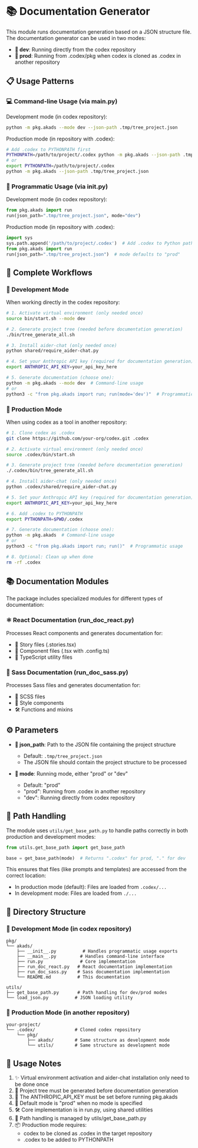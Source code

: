 # 📚 Documentation Generator

This module runs documentation generation based on a JSON structure file. The documentation generator can be used in two modes:
- **🔧 dev**: Running directly from the codex repository
- **🚀 prod**: Running from .codex/pkg when codex is cloned as .codex in another repository

## 📋 Usage Patterns

### 💻 Command-line Usage (via __main__.py)

Development mode (in codex repository):
```bash
python -m pkg.akads --mode dev --json-path .tmp/tree_project.json
```

Production mode (in repository with .codex):
```bash
# Add .codex to PYTHONPATH first
PYTHONPATH=/path/to/project/.codex python -m pkg.akads --json-path .tmp/tree_project.json
# or
export PYTHONPATH=/path/to/project/.codex
python -m pkg.akads --json-path .tmp/tree_project.json
```

### 🔧 Programmatic Usage (via __init__.py)

Development mode (in codex repository):
```python
from pkg.akads import run
run(json_path=".tmp/tree_project.json", mode="dev")
```

Production mode (in repository with .codex):
```python
import sys
sys.path.append('/path/to/project/.codex')  # Add .codex to Python path
from pkg.akads import run
run(json_path=".tmp/tree_project.json")  # mode defaults to "prod"
```

## 🚀 Complete Workflows

### 🔧 Development Mode

When working directly in the codex repository:

```bash
# 1. Activate virtual environment (only needed once)
source bin/start.sh --mode dev

# 2. Generate project tree (needed before documentation generation)
./bin/tree_generate_all.sh

# 3. Install aider-chat (only needed once)
python shared/require_aider-chat.py

# 4. Set your Anthropic API key (required for documentation generation)
export ANTHROPIC_API_KEY=your_api_key_here

# 5. Generate documentation (choose one):
python -m pkg.akads --mode dev  # Command-line usage
# or
python3 -c "from pkg.akads import run; run(mode='dev')"  # Programmatic usage
```

### 🚀 Production Mode

When using codex as a tool in another repository:

```bash
# 1. Clone codex as .codex
git clone https://github.com/your-org/codex.git .codex

# 2. Activate virtual environment (only needed once)
source .codex/bin/start.sh

# 3. Generate project tree (needed before documentation generation)
./.codex/bin/tree_generate_all.sh

# 4. Install aider-chat (only needed once)
python .codex/shared/require_aider-chat.py

# 5. Set your Anthropic API key (required for documentation generation)
export ANTHROPIC_API_KEY=your_api_key_here

# 6. Add .codex to PYTHONPATH
export PYTHONPATH=$PWD/.codex

# 7. Generate documentation (choose one):
python -m pkg.akads  # Command-line usage
# or
python3 -c "from pkg.akads import run; run()"  # Programmatic usage

# 8. Optional: Clean up when done
rm -rf .codex
```

## 📚 Documentation Modules

The package includes specialized modules for different types of documentation:

### ⚛️ React Documentation (run_doc_react.py)
Processes React components and generates documentation for:
- 📖 Story files (.stories.tsx)
- 🔧 Component files (.tsx with .config.ts)
- 📝 TypeScript utility files

### 🎨 Sass Documentation (run_doc_sass.py)
Processes Sass files and generates documentation for:
- 🎯 SCSS files
- 🔧 Style components
- 🛠️ Functions and mixins

## ⚙️ Parameters

- **📄 json_path**: Path to the JSON file containing the project structure
  - Default: `.tmp/tree_project.json`
  - The JSON file should contain the project structure to be processed

- **🔧 mode**: Running mode, either "prod" or "dev"
  - Default: "prod"
  - "prod": Running from .codex in another repository
  - "dev": Running directly from codex repository

## 🔄 Path Handling

The module uses `utils/get_base_path.py` to handle paths correctly in both production and development modes:

```python
from utils.get_base_path import get_base_path

base = get_base_path(mode)  # Returns ".codex" for prod, "." for dev
```

This ensures that files (like prompts and templates) are accessed from the correct location:
- In production mode (default): Files are loaded from `.codex/...`
- In development mode: Files are loaded from `./...`

## 📁 Directory Structure

### 🔧 Development Mode (in codex repository)
```
pkg/
└── akads/
    ├── __init__.py          # Handles programmatic usage exports
    ├── __main__.py         # Handles command-line interface
    ├── run.py              # Core implementation
    ├── run_doc_react.py   # React documentation implementation
    ├── run_doc_sass.py    # Sass documentation implementation
    └── README.md          # This documentation

utils/
├── get_base_path.py       # Path handling for dev/prod modes
└── load_json.py          # JSON loading utility
```

### 🚀 Production Mode (in another repository)
```
your-project/
└── .codex/               # Cloned codex repository
    └── pkg/
        ├── akads/        # Same structure as development mode
        └── utils/        # Same structure as development mode
```

## 📝 Usage Notes

1. ✨ Virtual environment activation and aider-chat installation only need to be done once
2. 🔄 Project tree must be generated before documentation generation
3. 🔑 The ANTHROPIC_API_KEY must be set before running pkg.akads
4. 🚀 Default mode is "prod" when no mode is specified
5. 🛠️ Core implementation is in run.py, using shared utilities
6. 🔧 Path handling is managed by utils/get_base_path.py
7. 📦 Production mode requires:
   - codex to be cloned as .codex in the target repository
   - .codex to be added to PYTHONPATH
